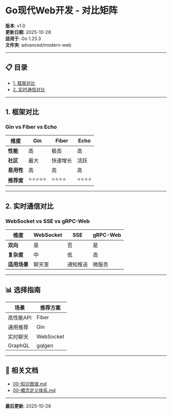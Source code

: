 # Go现代Web开发 - 对比矩阵

**版本**: v1.0  
**更新日期**: 2025-10-28  
**适用于**: Go 1.25.3  
**文件夹**: advanced/modern-web

---

## 📋 目录

- [1. 框架对比](#1-框架对比)
- [2. 实时通信对比](#2-实时通信对比)

---

## 1. 框架对比

### Gin vs Fiber vs Echo

| 维度 | Gin | Fiber | Echo |
|------|-----|-------|------|
| **性能** | 高 | 极高 | 高 |
| **社区** | 最大 | 快速增长 | 活跃 |
| **易用性** | 高 | 高 | 高 |
| **推荐度** | ⭐⭐⭐⭐⭐ | ⭐⭐⭐⭐ | ⭐⭐⭐⭐ |

---

## 2. 实时通信对比

### WebSocket vs SSE vs gRPC-Web

| 维度 | WebSocket | SSE | gRPC-Web |
|------|-----------|-----|----------|
| **双向** | 是 | 否 | 是 |
| **复杂度** | 中 | 低 | 高 |
| **适用场景** | 聊天室 | 通知推送 | 微服务 |

---

## 📊 选择指南

| 场景 | 推荐方案 |
|------|---------|
| 高性能API | Fiber |
| 通用推荐 | Gin |
| 实时聊天 | WebSocket |
| GraphQL | gqlgen |

---

## 🔗 相关文档

- [00-知识图谱.md](./00-知识图谱.md)
- [00-概念定义体系.md](./00-概念定义体系.md)

---

**最后更新**: 2025-10-28

